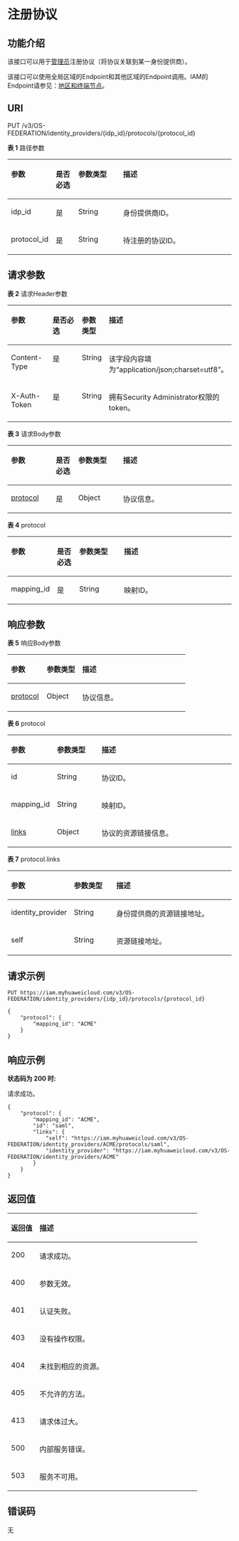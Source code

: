 # 注册协议<a name="zh-cn_topic_0057845575"></a>

## 功能介绍<a name="zh-cn_topic_0224276985_section034010528490"></a>

该接口可以用于[管理员](https://support.huaweicloud.com/usermanual-iam/zh-cn_topic_0079496985.html)注册协议（将协议关联到某一身份提供商）。

该接口可以使用全局区域的Endpoint和其他区域的Endpoint调用。IAM的Endpoint请参见：[地区和终端节点](https://developer.huaweicloud.com/endpoint?IAM)。

## URI<a name="zh-cn_topic_0224276985_section4341125219493"></a>

PUT /v3/OS-FEDERATION/identity\_providers/\{idp\_id\}/protocols/\{protocol\_id\}

**表 1**  路径参数

<a name="zh-cn_topic_0224276985_table1434215520495"></a>
<table><thead align="left"><tr id="zh-cn_topic_0224276985_row03422052184915"><th class="cellrowborder" valign="top" width="20%" id="mcps1.2.5.1.1"><p id="zh-cn_topic_0224276985_p834215215498"><a name="zh-cn_topic_0224276985_p834215215498"></a><a name="zh-cn_topic_0224276985_p834215215498"></a>参数</p>
</th>
<th class="cellrowborder" valign="top" width="10%" id="mcps1.2.5.1.2"><p id="zh-cn_topic_0224276985_p234320526492"><a name="zh-cn_topic_0224276985_p234320526492"></a><a name="zh-cn_topic_0224276985_p234320526492"></a>是否必选</p>
</th>
<th class="cellrowborder" valign="top" width="20%" id="mcps1.2.5.1.3"><p id="zh-cn_topic_0224276985_p1634345264914"><a name="zh-cn_topic_0224276985_p1634345264914"></a><a name="zh-cn_topic_0224276985_p1634345264914"></a>参数类型</p>
</th>
<th class="cellrowborder" valign="top" width="50%" id="mcps1.2.5.1.4"><p id="zh-cn_topic_0224276985_p10343135212495"><a name="zh-cn_topic_0224276985_p10343135212495"></a><a name="zh-cn_topic_0224276985_p10343135212495"></a>描述</p>
</th>
</tr>
</thead>
<tbody><tr id="zh-cn_topic_0224276985_row173423528492"><td class="cellrowborder" valign="top" width="20%" headers="mcps1.2.5.1.1 "><p id="zh-cn_topic_0224276985_p17343135214913"><a name="zh-cn_topic_0224276985_p17343135214913"></a><a name="zh-cn_topic_0224276985_p17343135214913"></a>idp_id</p>
</td>
<td class="cellrowborder" valign="top" width="10%" headers="mcps1.2.5.1.2 "><p id="zh-cn_topic_0224276985_p734475218490"><a name="zh-cn_topic_0224276985_p734475218490"></a><a name="zh-cn_topic_0224276985_p734475218490"></a>是</p>
</td>
<td class="cellrowborder" valign="top" width="20%" headers="mcps1.2.5.1.3 "><p id="zh-cn_topic_0224276985_p153444523493"><a name="zh-cn_topic_0224276985_p153444523493"></a><a name="zh-cn_topic_0224276985_p153444523493"></a>String</p>
</td>
<td class="cellrowborder" valign="top" width="50%" headers="mcps1.2.5.1.4 "><p id="zh-cn_topic_0224276985_p134475234912"><a name="zh-cn_topic_0224276985_p134475234912"></a><a name="zh-cn_topic_0224276985_p134475234912"></a>身份提供商ID。</p>
</td>
</tr>
<tr id="zh-cn_topic_0224276985_row133421152174919"><td class="cellrowborder" valign="top" width="20%" headers="mcps1.2.5.1.1 "><p id="zh-cn_topic_0224276985_p9344852194914"><a name="zh-cn_topic_0224276985_p9344852194914"></a><a name="zh-cn_topic_0224276985_p9344852194914"></a>protocol_id</p>
</td>
<td class="cellrowborder" valign="top" width="10%" headers="mcps1.2.5.1.2 "><p id="zh-cn_topic_0224276985_p153441152194914"><a name="zh-cn_topic_0224276985_p153441152194914"></a><a name="zh-cn_topic_0224276985_p153441152194914"></a>是</p>
</td>
<td class="cellrowborder" valign="top" width="20%" headers="mcps1.2.5.1.3 "><p id="zh-cn_topic_0224276985_p634512525498"><a name="zh-cn_topic_0224276985_p634512525498"></a><a name="zh-cn_topic_0224276985_p634512525498"></a>String</p>
</td>
<td class="cellrowborder" valign="top" width="50%" headers="mcps1.2.5.1.4 "><p id="zh-cn_topic_0224276985_p43455520492"><a name="zh-cn_topic_0224276985_p43455520492"></a><a name="zh-cn_topic_0224276985_p43455520492"></a>待注册的协议ID。</p>
</td>
</tr>
</tbody>
</table>

## 请求参数<a name="zh-cn_topic_0224276985_section123451552164914"></a>

**表 2**  请求Header参数

<a name="zh-cn_topic_0224276985_HeaderParameter"></a>
<table><thead align="left"><tr id="zh-cn_topic_0224276985_row1434614526497"><th class="cellrowborder" valign="top" width="20%" id="mcps1.2.5.1.1"><p id="zh-cn_topic_0224276985_p2346115219496"><a name="zh-cn_topic_0224276985_p2346115219496"></a><a name="zh-cn_topic_0224276985_p2346115219496"></a>参数</p>
</th>
<th class="cellrowborder" valign="top" width="20%" id="mcps1.2.5.1.2"><p id="zh-cn_topic_0224276985_p113465521496"><a name="zh-cn_topic_0224276985_p113465521496"></a><a name="zh-cn_topic_0224276985_p113465521496"></a>是否必选</p>
</th>
<th class="cellrowborder" valign="top" width="10%" id="mcps1.2.5.1.3"><p id="zh-cn_topic_0224276985_p16347852114916"><a name="zh-cn_topic_0224276985_p16347852114916"></a><a name="zh-cn_topic_0224276985_p16347852114916"></a>参数类型</p>
</th>
<th class="cellrowborder" valign="top" width="50%" id="mcps1.2.5.1.4"><p id="zh-cn_topic_0224276985_p15347165254919"><a name="zh-cn_topic_0224276985_p15347165254919"></a><a name="zh-cn_topic_0224276985_p15347165254919"></a>描述</p>
</th>
</tr>
</thead>
<tbody><tr id="zh-cn_topic_0224276985_row10346125234913"><td class="cellrowborder" valign="top" width="20%" headers="mcps1.2.5.1.1 "><p id="zh-cn_topic_0224276985_p10347115214918"><a name="zh-cn_topic_0224276985_p10347115214918"></a><a name="zh-cn_topic_0224276985_p10347115214918"></a>Content-Type</p>
</td>
<td class="cellrowborder" valign="top" width="20%" headers="mcps1.2.5.1.2 "><p id="zh-cn_topic_0224276985_p33481452124915"><a name="zh-cn_topic_0224276985_p33481452124915"></a><a name="zh-cn_topic_0224276985_p33481452124915"></a>是</p>
</td>
<td class="cellrowborder" valign="top" width="10%" headers="mcps1.2.5.1.3 "><p id="zh-cn_topic_0224276985_p434811529492"><a name="zh-cn_topic_0224276985_p434811529492"></a><a name="zh-cn_topic_0224276985_p434811529492"></a>String</p>
</td>
<td class="cellrowborder" valign="top" width="50%" headers="mcps1.2.5.1.4 "><p id="zh-cn_topic_0224276985_p1734835264919"><a name="zh-cn_topic_0224276985_p1734835264919"></a><a name="zh-cn_topic_0224276985_p1734835264919"></a>该字段内容填为“application/json;charset=utf8”。</p>
</td>
</tr>
<tr id="zh-cn_topic_0224276985_row10346152184920"><td class="cellrowborder" valign="top" width="20%" headers="mcps1.2.5.1.1 "><p id="zh-cn_topic_0224276985_p1034805244912"><a name="zh-cn_topic_0224276985_p1034805244912"></a><a name="zh-cn_topic_0224276985_p1034805244912"></a>X-Auth-Token</p>
</td>
<td class="cellrowborder" valign="top" width="20%" headers="mcps1.2.5.1.2 "><p id="zh-cn_topic_0224276985_p6348152194910"><a name="zh-cn_topic_0224276985_p6348152194910"></a><a name="zh-cn_topic_0224276985_p6348152194910"></a>是</p>
</td>
<td class="cellrowborder" valign="top" width="10%" headers="mcps1.2.5.1.3 "><p id="zh-cn_topic_0224276985_p16349145211495"><a name="zh-cn_topic_0224276985_p16349145211495"></a><a name="zh-cn_topic_0224276985_p16349145211495"></a>String</p>
</td>
<td class="cellrowborder" valign="top" width="50%" headers="mcps1.2.5.1.4 "><p id="zh-cn_topic_0224276985_p20349175294919"><a name="zh-cn_topic_0224276985_p20349175294919"></a><a name="zh-cn_topic_0224276985_p20349175294919"></a>拥有Security Administrator权限的token。</p>
</td>
</tr>
</tbody>
</table>

**表 3**  请求Body参数

<a name="zh-cn_topic_0224276985_requestParameter"></a>
<table><thead align="left"><tr id="zh-cn_topic_0224276985_row163491752164917"><th class="cellrowborder" valign="top" width="20%" id="mcps1.2.5.1.1"><p id="zh-cn_topic_0224276985_p235010522496"><a name="zh-cn_topic_0224276985_p235010522496"></a><a name="zh-cn_topic_0224276985_p235010522496"></a>参数</p>
</th>
<th class="cellrowborder" valign="top" width="10%" id="mcps1.2.5.1.2"><p id="zh-cn_topic_0224276985_p43501452194918"><a name="zh-cn_topic_0224276985_p43501452194918"></a><a name="zh-cn_topic_0224276985_p43501452194918"></a>是否必选</p>
</th>
<th class="cellrowborder" valign="top" width="20%" id="mcps1.2.5.1.3"><p id="zh-cn_topic_0224276985_p73511152144919"><a name="zh-cn_topic_0224276985_p73511152144919"></a><a name="zh-cn_topic_0224276985_p73511152144919"></a>参数类型</p>
</th>
<th class="cellrowborder" valign="top" width="50%" id="mcps1.2.5.1.4"><p id="zh-cn_topic_0224276985_p335119521495"><a name="zh-cn_topic_0224276985_p335119521495"></a><a name="zh-cn_topic_0224276985_p335119521495"></a>描述</p>
</th>
</tr>
</thead>
<tbody><tr id="zh-cn_topic_0224276985_row193491552204918"><td class="cellrowborder" valign="top" width="20%" headers="mcps1.2.5.1.1 "><p id="zh-cn_topic_0224276985_p19351195214494"><a name="zh-cn_topic_0224276985_p19351195214494"></a><a name="zh-cn_topic_0224276985_p19351195214494"></a><a href="#zh-cn_topic_0224276985_request_Rq1343Protocol">protocol</a></p>
</td>
<td class="cellrowborder" valign="top" width="10%" headers="mcps1.2.5.1.2 "><p id="zh-cn_topic_0224276985_p103511520495"><a name="zh-cn_topic_0224276985_p103511520495"></a><a name="zh-cn_topic_0224276985_p103511520495"></a>是</p>
</td>
<td class="cellrowborder" valign="top" width="20%" headers="mcps1.2.5.1.3 "><p id="zh-cn_topic_0224276985_p1835175218493"><a name="zh-cn_topic_0224276985_p1835175218493"></a><a name="zh-cn_topic_0224276985_p1835175218493"></a>Object</p>
</td>
<td class="cellrowborder" valign="top" width="50%" headers="mcps1.2.5.1.4 "><p id="zh-cn_topic_0224276985_p123524524493"><a name="zh-cn_topic_0224276985_p123524524493"></a><a name="zh-cn_topic_0224276985_p123524524493"></a>协议信息。</p>
</td>
</tr>
</tbody>
</table>

**表 4**  protocol

<a name="zh-cn_topic_0224276985_request_Rq1343Protocol"></a>
<table><thead align="left"><tr id="zh-cn_topic_0224276985_row135285218498"><th class="cellrowborder" valign="top" width="20%" id="mcps1.2.5.1.1"><p id="zh-cn_topic_0224276985_p935335219499"><a name="zh-cn_topic_0224276985_p935335219499"></a><a name="zh-cn_topic_0224276985_p935335219499"></a>参数</p>
</th>
<th class="cellrowborder" valign="top" width="10%" id="mcps1.2.5.1.2"><p id="zh-cn_topic_0224276985_p635312525495"><a name="zh-cn_topic_0224276985_p635312525495"></a><a name="zh-cn_topic_0224276985_p635312525495"></a>是否必选</p>
</th>
<th class="cellrowborder" valign="top" width="20%" id="mcps1.2.5.1.3"><p id="zh-cn_topic_0224276985_p33535520491"><a name="zh-cn_topic_0224276985_p33535520491"></a><a name="zh-cn_topic_0224276985_p33535520491"></a>参数类型</p>
</th>
<th class="cellrowborder" valign="top" width="50%" id="mcps1.2.5.1.4"><p id="zh-cn_topic_0224276985_p1335416523496"><a name="zh-cn_topic_0224276985_p1335416523496"></a><a name="zh-cn_topic_0224276985_p1335416523496"></a>描述</p>
</th>
</tr>
</thead>
<tbody><tr id="zh-cn_topic_0224276985_row335245274911"><td class="cellrowborder" valign="top" width="20%" headers="mcps1.2.5.1.1 "><p id="zh-cn_topic_0224276985_p735410529498"><a name="zh-cn_topic_0224276985_p735410529498"></a><a name="zh-cn_topic_0224276985_p735410529498"></a>mapping_id</p>
</td>
<td class="cellrowborder" valign="top" width="10%" headers="mcps1.2.5.1.2 "><p id="zh-cn_topic_0224276985_p18354652124912"><a name="zh-cn_topic_0224276985_p18354652124912"></a><a name="zh-cn_topic_0224276985_p18354652124912"></a>是</p>
</td>
<td class="cellrowborder" valign="top" width="20%" headers="mcps1.2.5.1.3 "><p id="zh-cn_topic_0224276985_p1335485214496"><a name="zh-cn_topic_0224276985_p1335485214496"></a><a name="zh-cn_topic_0224276985_p1335485214496"></a>String</p>
</td>
<td class="cellrowborder" valign="top" width="50%" headers="mcps1.2.5.1.4 "><p id="zh-cn_topic_0224276985_p6354195213497"><a name="zh-cn_topic_0224276985_p6354195213497"></a><a name="zh-cn_topic_0224276985_p6354195213497"></a>映射ID。</p>
</td>
</tr>
</tbody>
</table>

## 响应参数<a name="zh-cn_topic_0224276985_section63547529493"></a>

**表 5**  响应Body参数

<a name="zh-cn_topic_0224276985_responseParameter"></a>
<table><thead align="left"><tr id="zh-cn_topic_0224276985_row16735194010494"><th class="cellrowborder" valign="top" width="20%" id="mcps1.2.4.1.1"><p id="zh-cn_topic_0224276985_p173534084911"><a name="zh-cn_topic_0224276985_p173534084911"></a><a name="zh-cn_topic_0224276985_p173534084911"></a>参数</p>
</th>
<th class="cellrowborder" valign="top" width="20%" id="mcps1.2.4.1.2"><p id="zh-cn_topic_0224276985_p673544012495"><a name="zh-cn_topic_0224276985_p673544012495"></a><a name="zh-cn_topic_0224276985_p673544012495"></a>参数类型</p>
</th>
<th class="cellrowborder" valign="top" width="60%" id="mcps1.2.4.1.3"><p id="zh-cn_topic_0224276985_p973684074910"><a name="zh-cn_topic_0224276985_p973684074910"></a><a name="zh-cn_topic_0224276985_p973684074910"></a>描述</p>
</th>
</tr>
</thead>
<tbody><tr id="zh-cn_topic_0224276985_row18735164019490"><td class="cellrowborder" valign="top" width="20%" headers="mcps1.2.4.1.1 "><p id="zh-cn_topic_0224276985_p97364409492"><a name="zh-cn_topic_0224276985_p97364409492"></a><a name="zh-cn_topic_0224276985_p97364409492"></a><a href="#zh-cn_topic_0224276985_response_Rs1341ProtocolsArritem">protocol</a></p>
</td>
<td class="cellrowborder" valign="top" width="20%" headers="mcps1.2.4.1.2 "><p id="zh-cn_topic_0224276985_p27367408499"><a name="zh-cn_topic_0224276985_p27367408499"></a><a name="zh-cn_topic_0224276985_p27367408499"></a>Object</p>
</td>
<td class="cellrowborder" valign="top" width="60%" headers="mcps1.2.4.1.3 "><p id="zh-cn_topic_0224276985_p1173610403492"><a name="zh-cn_topic_0224276985_p1173610403492"></a><a name="zh-cn_topic_0224276985_p1173610403492"></a>协议信息。</p>
</td>
</tr>
</tbody>
</table>

**表 6**  protocol

<a name="zh-cn_topic_0224276985_response_Rs1341ProtocolsArritem"></a>
<table><thead align="left"><tr id="zh-cn_topic_0224276985_row18133622174914"><th class="cellrowborder" valign="top" width="20%" id="mcps1.2.4.1.1"><p id="zh-cn_topic_0224276985_p1913411221497"><a name="zh-cn_topic_0224276985_p1913411221497"></a><a name="zh-cn_topic_0224276985_p1913411221497"></a>参数</p>
</th>
<th class="cellrowborder" valign="top" width="20%" id="mcps1.2.4.1.2"><p id="zh-cn_topic_0224276985_p1013422284913"><a name="zh-cn_topic_0224276985_p1013422284913"></a><a name="zh-cn_topic_0224276985_p1013422284913"></a>参数类型</p>
</th>
<th class="cellrowborder" valign="top" width="60%" id="mcps1.2.4.1.3"><p id="zh-cn_topic_0224276985_p9134722154914"><a name="zh-cn_topic_0224276985_p9134722154914"></a><a name="zh-cn_topic_0224276985_p9134722154914"></a>描述</p>
</th>
</tr>
</thead>
<tbody><tr id="zh-cn_topic_0224276985_row1133102214490"><td class="cellrowborder" valign="top" width="20%" headers="mcps1.2.4.1.1 "><p id="zh-cn_topic_0224276985_p1513413224497"><a name="zh-cn_topic_0224276985_p1513413224497"></a><a name="zh-cn_topic_0224276985_p1513413224497"></a>id</p>
</td>
<td class="cellrowborder" valign="top" width="20%" headers="mcps1.2.4.1.2 "><p id="zh-cn_topic_0224276985_p1613513220497"><a name="zh-cn_topic_0224276985_p1613513220497"></a><a name="zh-cn_topic_0224276985_p1613513220497"></a>String</p>
</td>
<td class="cellrowborder" valign="top" width="60%" headers="mcps1.2.4.1.3 "><p id="zh-cn_topic_0224276985_p213502215498"><a name="zh-cn_topic_0224276985_p213502215498"></a><a name="zh-cn_topic_0224276985_p213502215498"></a>协议ID。</p>
</td>
</tr>
<tr id="zh-cn_topic_0224276985_row21333224498"><td class="cellrowborder" valign="top" width="20%" headers="mcps1.2.4.1.1 "><p id="zh-cn_topic_0224276985_p813582210494"><a name="zh-cn_topic_0224276985_p813582210494"></a><a name="zh-cn_topic_0224276985_p813582210494"></a>mapping_id</p>
</td>
<td class="cellrowborder" valign="top" width="20%" headers="mcps1.2.4.1.2 "><p id="zh-cn_topic_0224276985_p151354225498"><a name="zh-cn_topic_0224276985_p151354225498"></a><a name="zh-cn_topic_0224276985_p151354225498"></a>String</p>
</td>
<td class="cellrowborder" valign="top" width="60%" headers="mcps1.2.4.1.3 "><p id="zh-cn_topic_0224276985_p2135122294911"><a name="zh-cn_topic_0224276985_p2135122294911"></a><a name="zh-cn_topic_0224276985_p2135122294911"></a>映射ID。</p>
</td>
</tr>
<tr id="zh-cn_topic_0224276985_row1613342210497"><td class="cellrowborder" valign="top" width="20%" headers="mcps1.2.4.1.1 "><p id="zh-cn_topic_0224276985_p12136192234918"><a name="zh-cn_topic_0224276985_p12136192234918"></a><a name="zh-cn_topic_0224276985_p12136192234918"></a><a href="#zh-cn_topic_0224276985_response_Rs1341ProtocolsArritemLinks">links</a></p>
</td>
<td class="cellrowborder" valign="top" width="20%" headers="mcps1.2.4.1.2 "><p id="zh-cn_topic_0224276985_p2013682220493"><a name="zh-cn_topic_0224276985_p2013682220493"></a><a name="zh-cn_topic_0224276985_p2013682220493"></a>Object</p>
</td>
<td class="cellrowborder" valign="top" width="60%" headers="mcps1.2.4.1.3 "><p id="zh-cn_topic_0224276985_p6136222114915"><a name="zh-cn_topic_0224276985_p6136222114915"></a><a name="zh-cn_topic_0224276985_p6136222114915"></a>协议的资源链接信息。</p>
</td>
</tr>
</tbody>
</table>

**表 7**  protocol.links

<a name="zh-cn_topic_0224276985_response_Rs1341ProtocolsArritemLinks"></a>
<table><thead align="left"><tr id="zh-cn_topic_0224276985_row913762217493"><th class="cellrowborder" valign="top" width="20%" id="mcps1.2.4.1.1"><p id="zh-cn_topic_0224276985_p8137172264914"><a name="zh-cn_topic_0224276985_p8137172264914"></a><a name="zh-cn_topic_0224276985_p8137172264914"></a>参数</p>
</th>
<th class="cellrowborder" valign="top" width="20%" id="mcps1.2.4.1.2"><p id="zh-cn_topic_0224276985_p19138162215499"><a name="zh-cn_topic_0224276985_p19138162215499"></a><a name="zh-cn_topic_0224276985_p19138162215499"></a>参数类型</p>
</th>
<th class="cellrowborder" valign="top" width="60%" id="mcps1.2.4.1.3"><p id="zh-cn_topic_0224276985_p10138822144920"><a name="zh-cn_topic_0224276985_p10138822144920"></a><a name="zh-cn_topic_0224276985_p10138822144920"></a>描述</p>
</th>
</tr>
</thead>
<tbody><tr id="zh-cn_topic_0224276985_row913710227497"><td class="cellrowborder" valign="top" width="20%" headers="mcps1.2.4.1.1 "><p id="zh-cn_topic_0224276985_p171387229495"><a name="zh-cn_topic_0224276985_p171387229495"></a><a name="zh-cn_topic_0224276985_p171387229495"></a>identity_provider</p>
</td>
<td class="cellrowborder" valign="top" width="20%" headers="mcps1.2.4.1.2 "><p id="zh-cn_topic_0224276985_p18138192212493"><a name="zh-cn_topic_0224276985_p18138192212493"></a><a name="zh-cn_topic_0224276985_p18138192212493"></a>String</p>
</td>
<td class="cellrowborder" valign="top" width="60%" headers="mcps1.2.4.1.3 "><p id="zh-cn_topic_0224276985_p713962294910"><a name="zh-cn_topic_0224276985_p713962294910"></a><a name="zh-cn_topic_0224276985_p713962294910"></a>身份提供商的资源链接地址。</p>
</td>
</tr>
<tr id="zh-cn_topic_0224276985_row51371422124915"><td class="cellrowborder" valign="top" width="20%" headers="mcps1.2.4.1.1 "><p id="zh-cn_topic_0224276985_p513962234917"><a name="zh-cn_topic_0224276985_p513962234917"></a><a name="zh-cn_topic_0224276985_p513962234917"></a>self</p>
</td>
<td class="cellrowborder" valign="top" width="20%" headers="mcps1.2.4.1.2 "><p id="zh-cn_topic_0224276985_p21391022114911"><a name="zh-cn_topic_0224276985_p21391022114911"></a><a name="zh-cn_topic_0224276985_p21391022114911"></a>String</p>
</td>
<td class="cellrowborder" valign="top" width="60%" headers="mcps1.2.4.1.3 "><p id="zh-cn_topic_0224276985_p914017227496"><a name="zh-cn_topic_0224276985_p914017227496"></a><a name="zh-cn_topic_0224276985_p914017227496"></a>资源链接地址。</p>
</td>
</tr>
</tbody>
</table>

## 请求示例<a name="zh-cn_topic_0224276985_section183641052154913"></a>

```
PUT https://iam.myhuaweicloud.com/v3/OS-FEDERATION/identity_providers/{idp_id}/protocols/{protocol_id}
```

```
{
    "protocol": {
        "mapping_id": "ACME"
    }
}
```

## 响应示例<a name="zh-cn_topic_0224276985_section123651952194911"></a>

**状态码为 200 时:**

请求成功。

```
{
    "protocol": {
        "mapping_id": "ACME",
        "id": "saml",
        "links": {
            "self": "https://iam.myhuaweicloud.com/v3/OS-FEDERATION/identity_providers/ACME/protocols/saml",
            "identity_provider": "https://iam.myhuaweicloud.com/v3/OS-FEDERATION/identity_providers/ACME"
        }
    }
}
```

## 返回值<a name="zh-cn_topic_0224276985_section16367175274915"></a>

<a name="zh-cn_topic_0224276985_table4322"></a>
<table><thead align="left"><tr id="zh-cn_topic_0224276985_row436735213496"><th class="cellrowborder" valign="top" width="15%" id="mcps1.1.3.1.1"><p id="zh-cn_topic_0224276985_p12368125211491"><a name="zh-cn_topic_0224276985_p12368125211491"></a><a name="zh-cn_topic_0224276985_p12368125211491"></a>返回值</p>
</th>
<th class="cellrowborder" valign="top" width="85%" id="mcps1.1.3.1.2"><p id="zh-cn_topic_0224276985_p236815521496"><a name="zh-cn_topic_0224276985_p236815521496"></a><a name="zh-cn_topic_0224276985_p236815521496"></a>描述</p>
</th>
</tr>
</thead>
<tbody><tr id="zh-cn_topic_0224276985_row2367195220496"><td class="cellrowborder" valign="top" width="15%" headers="mcps1.1.3.1.1 "><p id="zh-cn_topic_0224276985_p11368105210490"><a name="zh-cn_topic_0224276985_p11368105210490"></a><a name="zh-cn_topic_0224276985_p11368105210490"></a>200</p>
</td>
<td class="cellrowborder" valign="top" width="85%" headers="mcps1.1.3.1.2 "><p id="zh-cn_topic_0224276985_p1836815214497"><a name="zh-cn_topic_0224276985_p1836815214497"></a><a name="zh-cn_topic_0224276985_p1836815214497"></a>请求成功。</p>
</td>
</tr>
<tr id="zh-cn_topic_0224276985_row836715220496"><td class="cellrowborder" valign="top" width="15%" headers="mcps1.1.3.1.1 "><p id="zh-cn_topic_0224276985_p13369185244912"><a name="zh-cn_topic_0224276985_p13369185244912"></a><a name="zh-cn_topic_0224276985_p13369185244912"></a>400</p>
</td>
<td class="cellrowborder" valign="top" width="85%" headers="mcps1.1.3.1.2 "><p id="zh-cn_topic_0224276985_p1736985234910"><a name="zh-cn_topic_0224276985_p1736985234910"></a><a name="zh-cn_topic_0224276985_p1736985234910"></a>参数无效。</p>
</td>
</tr>
<tr id="zh-cn_topic_0224276985_row1736714526491"><td class="cellrowborder" valign="top" width="15%" headers="mcps1.1.3.1.1 "><p id="zh-cn_topic_0224276985_p1336955220492"><a name="zh-cn_topic_0224276985_p1336955220492"></a><a name="zh-cn_topic_0224276985_p1336955220492"></a>401</p>
</td>
<td class="cellrowborder" valign="top" width="85%" headers="mcps1.1.3.1.2 "><p id="zh-cn_topic_0224276985_p63697523491"><a name="zh-cn_topic_0224276985_p63697523491"></a><a name="zh-cn_topic_0224276985_p63697523491"></a>认证失败。</p>
</td>
</tr>
<tr id="zh-cn_topic_0224276985_row936765211497"><td class="cellrowborder" valign="top" width="15%" headers="mcps1.1.3.1.1 "><p id="zh-cn_topic_0224276985_p1736914527494"><a name="zh-cn_topic_0224276985_p1736914527494"></a><a name="zh-cn_topic_0224276985_p1736914527494"></a>403</p>
</td>
<td class="cellrowborder" valign="top" width="85%" headers="mcps1.1.3.1.2 "><p id="zh-cn_topic_0224276985_p11370195217494"><a name="zh-cn_topic_0224276985_p11370195217494"></a><a name="zh-cn_topic_0224276985_p11370195217494"></a>没有操作权限。</p>
</td>
</tr>
<tr id="zh-cn_topic_0224276985_row936720523493"><td class="cellrowborder" valign="top" width="15%" headers="mcps1.1.3.1.1 "><p id="zh-cn_topic_0224276985_p3370952204916"><a name="zh-cn_topic_0224276985_p3370952204916"></a><a name="zh-cn_topic_0224276985_p3370952204916"></a>404</p>
</td>
<td class="cellrowborder" valign="top" width="85%" headers="mcps1.1.3.1.2 "><p id="zh-cn_topic_0224276985_p33701524493"><a name="zh-cn_topic_0224276985_p33701524493"></a><a name="zh-cn_topic_0224276985_p33701524493"></a>未找到相应的资源。</p>
</td>
</tr>
<tr id="zh-cn_topic_0224276985_row18367452104918"><td class="cellrowborder" valign="top" width="15%" headers="mcps1.1.3.1.1 "><p id="zh-cn_topic_0224276985_p183701452144913"><a name="zh-cn_topic_0224276985_p183701452144913"></a><a name="zh-cn_topic_0224276985_p183701452144913"></a>405</p>
</td>
<td class="cellrowborder" valign="top" width="85%" headers="mcps1.1.3.1.2 "><p id="zh-cn_topic_0224276985_p1637017522496"><a name="zh-cn_topic_0224276985_p1637017522496"></a><a name="zh-cn_topic_0224276985_p1637017522496"></a>不允许的方法。</p>
</td>
</tr>
<tr id="zh-cn_topic_0224276985_row33676525496"><td class="cellrowborder" valign="top" width="15%" headers="mcps1.1.3.1.1 "><p id="zh-cn_topic_0224276985_p837155216498"><a name="zh-cn_topic_0224276985_p837155216498"></a><a name="zh-cn_topic_0224276985_p837155216498"></a>413</p>
</td>
<td class="cellrowborder" valign="top" width="85%" headers="mcps1.1.3.1.2 "><p id="zh-cn_topic_0224276985_p037114523490"><a name="zh-cn_topic_0224276985_p037114523490"></a><a name="zh-cn_topic_0224276985_p037114523490"></a>请求体过大。</p>
</td>
</tr>
<tr id="zh-cn_topic_0224276985_row736765216496"><td class="cellrowborder" valign="top" width="15%" headers="mcps1.1.3.1.1 "><p id="zh-cn_topic_0224276985_p73711521493"><a name="zh-cn_topic_0224276985_p73711521493"></a><a name="zh-cn_topic_0224276985_p73711521493"></a>500</p>
</td>
<td class="cellrowborder" valign="top" width="85%" headers="mcps1.1.3.1.2 "><p id="zh-cn_topic_0224276985_p1537118527499"><a name="zh-cn_topic_0224276985_p1537118527499"></a><a name="zh-cn_topic_0224276985_p1537118527499"></a>内部服务错误。</p>
</td>
</tr>
<tr id="zh-cn_topic_0224276985_row2368175214919"><td class="cellrowborder" valign="top" width="15%" headers="mcps1.1.3.1.1 "><p id="zh-cn_topic_0224276985_p183711352174915"><a name="zh-cn_topic_0224276985_p183711352174915"></a><a name="zh-cn_topic_0224276985_p183711352174915"></a>503</p>
</td>
<td class="cellrowborder" valign="top" width="85%" headers="mcps1.1.3.1.2 "><p id="zh-cn_topic_0224276985_p2372552204914"><a name="zh-cn_topic_0224276985_p2372552204914"></a><a name="zh-cn_topic_0224276985_p2372552204914"></a>服务不可用。</p>
</td>
</tr>
</tbody>
</table>

## 错误码<a name="zh-cn_topic_0224276985_section1837245274910"></a>

无

